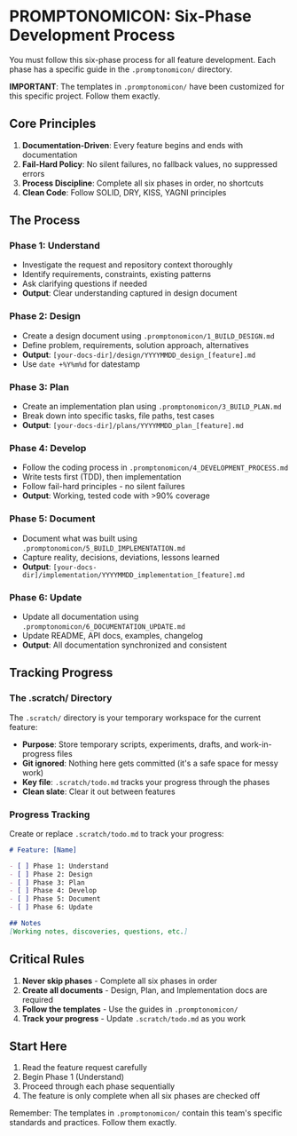 # PROMPTONOMICON: Six-Phase Development Process

You must follow this six-phase process for all feature development. Each phase has a specific guide in the `.promptonomicon/` directory.

**IMPORTANT**: The templates in `.promptonomicon/` have been customized for this specific project. Follow them exactly.

## Core Principles

1. **Documentation-Driven**: Every feature begins and ends with documentation
2. **Fail-Hard Policy**: No silent failures, no fallback values, no suppressed errors
3. **Process Discipline**: Complete all six phases in order, no shortcuts
4. **Clean Code**: Follow SOLID, DRY, KISS, YAGNI principles

## The Process

### Phase 1: Understand
- Investigate the request and repository context thoroughly
- Identify requirements, constraints, existing patterns
- Ask clarifying questions if needed
- **Output**: Clear understanding captured in design document

### Phase 2: Design
- Create a design document using `.promptonomicon/1_BUILD_DESIGN.md`
- Define problem, requirements, solution approach, alternatives
- **Output**: `[your-docs-dir]/design/YYYYMMDD_design_[feature].md`
- Use `date +%Y%m%d` for datestamp

### Phase 3: Plan
- Create an implementation plan using `.promptonomicon/3_BUILD_PLAN.md`
- Break down into specific tasks, file paths, test cases
- **Output**: `[your-docs-dir]/plans/YYYYMMDD_plan_[feature].md`

### Phase 4: Develop
- Follow the coding process in `.promptonomicon/4_DEVELOPMENT_PROCESS.md`
- Write tests first (TDD), then implementation
- Follow fail-hard principles - no silent failures
- **Output**: Working, tested code with >90% coverage

### Phase 5: Document
- Document what was built using `.promptonomicon/5_BUILD_IMPLEMENTATION.md`
- Capture reality, decisions, deviations, lessons learned
- **Output**: `[your-docs-dir]/implementation/YYYYMMDD_implementation_[feature].md`

### Phase 6: Update
- Update all documentation using `.promptonomicon/6_DOCUMENTATION_UPDATE.md`
- Update README, API docs, examples, changelog
- **Output**: All documentation synchronized and consistent

## Tracking Progress

### The .scratch/ Directory

The `.scratch/` directory is your temporary workspace for the current feature:
- **Purpose**: Store temporary scripts, experiments, drafts, and work-in-progress files
- **Git ignored**: Nothing here gets committed (it's a safe space for messy work)
- **Key file**: `.scratch/todo.md` tracks your progress through the phases
- **Clean slate**: Clear it out between features

### Progress Tracking

Create or replace `.scratch/todo.md` to track your progress:

```markdown
# Feature: [Name]

- [ ] Phase 1: Understand
- [ ] Phase 2: Design
- [ ] Phase 3: Plan
- [ ] Phase 4: Develop
- [ ] Phase 5: Document
- [ ] Phase 6: Update

## Notes
[Working notes, discoveries, questions, etc.]
```

## Critical Rules

1. **Never skip phases** - Complete all six phases in order
2. **Create all documents** - Design, Plan, and Implementation docs are required
3. **Follow the templates** - Use the guides in `.promptonomicon/`
4. **Track your progress** - Update `.scratch/todo.md` as you work

## Start Here

1. Read the feature request carefully
2. Begin Phase 1 (Understand)
3. Proceed through each phase sequentially
4. The feature is only complete when all six phases are checked off

Remember: The templates in `.promptonomicon/` contain this team's specific standards and practices. Follow them exactly.
